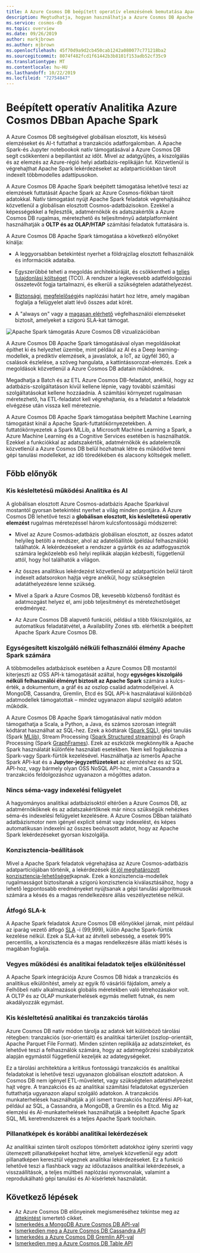 ```yaml
---
title: A Azure Cosmos DB beépített operatív elemzésének bemutatása Apache Spark
description: Megtudhatja, hogyan használhatja a Azure Cosmos DB Apache Spark beépített támogatását a működési elemzések és AI-k futtatásához
ms.service: cosmos-db
ms.topic: overview
ms.date: 09/26/2019
author: markjbrown
ms.author: mjbrown
ms.openlocfilehash: 45f70d9a9d2cb450cab1242a080077c771218ba2
ms.sourcegitcommit: 8074f482fcd1f61442b3b8101f153adb52cf35c9
ms.translationtype: MT
ms.contentlocale: hu-HU
ms.lasthandoff: 10/22/2019
ms.locfileid: "72754847"
---
```

# <a name="built-in-operational-analytics-in-azure-cosmos-db-with-apache-spark"></a>Beépített operatív Analitika Azure Cosmos DBban Apache Spark

A Azure Cosmos DB segítségével globálisan elosztott, kis késésű elemzéseket és AI-t futtathat a tranzakciós adatforgalomban. A Apache Spark-és Jupyter notebookok natív támogatásával a Azure Cosmos DB segít csökkenteni a bepillantást az időt. Mivel az adatgyűjtés, a kiszolgálás és az elemzés az Azure-régió helyi adatbázis-replikáján fut. Közvetlenül is végrehajthat Apache Spark lekérdezéseket az adatpartíciókban tárolt indexelt többmodelles adattípusokon.

A Azure Cosmos DB Apache Spark beépített támogatása lehetővé teszi az elemzések futtatását Apache Spark az Azure Cosmos-fiókban tárolt adatokkal. Natív támogatást nyújt Apache Spark feladatok végrehajtásához közvetlenül a globálisan elosztott Cosmos-adatbázisokon. Ezekkel a képességekkel a fejlesztők, adatmérnökök és adatszakértők a Azure Cosmos DB rugalmas, méretezhető és teljesítményű adatplatformként használhatják a **OLTP és az OLAP/HTAP** számítási feladatok futtatására is.

A Azure Cosmos DB Apache Spark támogatása a következő előnyöket kínálja:

* A leggyorsabban betekintést nyerhet a földrajzilag elosztott felhasználók és információk adataiba.

* Egyszerűbbé teheti a megoldás architektúráját, és csökkentheti a [teljes tulajdonlási költséget](total-cost-ownership.md) (TCO). A rendszer a legkevesebb adatfeldolgozási összetevőt fogja tartalmazni, és elkerüli a szükségtelen adatáthelyezést.

* [Biztonsági](secure-access-to-data.md), [megfelelőségi](compliance.md)és naplózási határt hoz létre, amely magában foglalja a felügyelet alatt lévő összes adat körét.

* A "always on" vagy a [magasan elérhető](high-availability.md) végfelhasználói elemzéseket biztosít, amelyeket a szigorú SLA-kat támogat.

![Apache Spark támogatás Azure Cosmos DB vizualizációban](./media/spark-api-introduction/spark-api-visualization.png)
 
A Azure Cosmos DB Apache Spark támogatásával olyan megoldásokat építhet ki és helyezhet üzembe, mint például az AI és a Deep learning-modellek, a prediktív elemzések, a javaslatok, a IoT, az ügyfél 360, a csalások észlelése, a szöveg hangulata, a kattintássorozat-elemzés. Ezek a megoldások közvetlenül a Azure Cosmos DB adatain működnek.

Megadhatja a Batch és az ETL Azure Cosmos DB-feladatot, anélkül, hogy az adatbázis-szolgáltatáson kívül kellene lépnie, vagy további számítási szolgáltatásokat kellene hozzáadnia. A számítási környezet rugalmasan méretezhető, ha ETL-feladatot kell végrehajtania, és a feladatot a feladatok elvégzése után vissza kell méreteznie.

A Azure Cosmos DB Apache Spark támogatása beépített Machine Learning támogatást kínál a Apache Spark-futtatókörnyezetekben. A futtatókörnyezetek a Spark MLLib, a Microsoft Machine Learning a Spark, a Azure Machine Learning és a Cognitive Services esetében is használhatók. Ezekkel a funkciókkal az adatszakértők, adatmérnökök és adatelemzők közvetlenül a Azure Cosmos DB belül hozhatnak létre és működővé tenni gépi tanulási modelleket, az idő töredékében és alacsony költségek mellett.


## <a name="key-benefits"></a>Főbb előnyök

### <a name="low-latency-operational-analytics-and-ai"></a>Kis késleltetésű működési Analitika és AI

A globálisan elosztott Azure Cosmos-adatbázis Apache Sparkával mostantól gyorsan betekintést nyerhet a világ minden pontjára. A Azure Cosmos DB lehetővé teszi a **globálisan elosztott, kis késleltetésű operatív elemzést** rugalmas méretezéssel három kulcsfontosságú módszerrel:

* Mivel az Azure Cosmos-adatbázis globálisan elosztott, az összes adatot helyileg betölti a rendszer, ahol az adatelőállítók (például felhasználók) találhatók. A lekérdezéseket a rendszer a gyártók és az adatfogyasztók számára legközelebb eső helyi replikák alapján kézbesíti, függetlenül attól, hogy hol találhatók a világon.

* Az összes analitikus lekérdezést közvetlenül az adatpartíción belül tárolt indexelt adatsorokon hajtja végre anélkül, hogy szükségtelen adatáthelyezésre lenne szükség.

* Mivel a Spark a Azure Cosmos DB, kevesebb közbenső fordítást és adatmozgást helyez el, ami jobb teljesítményt és méretezhetőséget eredményez.

* Az Azure Cosmos DB alapvető funkciói, például a több főkiszolgálós, az automatikus feladatátvétel, a Availability Zones stb. elérhetők a beépített Apache Spark Azure Cosmos DB.

### <a name="unified-serverless-experience-for-apache-spark"></a>Egységesített kiszolgáló nélküli felhasználói élmény Apache Spark számára

A többmodelles adatbázisok esetében a Azure Cosmos DB mostantól kiterjeszti az OSS API-k támogatását azáltal, hogy **egységes kiszolgáló nélküli felhasználói élményt biztosít az Apache Spark** számára a kulcs-érték, a dokumentum, a gráf és az oszlop család adatmodelljeivel. A MongoDB, Cassandra, Gremlin, Etcd és SQL API-k használatával különböző adatmodellek támogatottak – mindez ugyanazon alapul szolgáló adaton működik. 

A Azure Cosmos DB Apache Spark támogatásával natív módon támogathatja a Scala, a Python, a Java, és számos szorosan integrált kódtárat használhat az SQL-hez. Ezek a kódtárak ([Spark SQL](https://spark.apache.org/sql/)), gépi tanulás (Spark [MLlib](https://spark.apache.org/mllib/)), Stream Processing ([Spark Structured streaming](https://spark.apache.org/streaming/)) és Graph Processing (Spark [GraphFrames]( https://docs.databricks.com/spark/latest/graph-analysis/graphframes/user-guide-python.html)). Ezek az eszközök megkönnyítik a Apache Spark használatát különféle használati esetekben. Nem kell foglalkoznia a Spark-vagy Spark-fürtök kezelésével. Használhatja az ismerős Apache Spark API-kat és a **Jupyter-jegyzetfüzeteket** az elemzéshez és az SQL API-hoz, vagy bármely olyan OSS NoSQL API-hoz, mint a Cassandra a tranzakciós feldolgozáshoz ugyanazon a mögöttes adaton.

### <a name="no-schema-or-index-management"></a>Nincs séma-vagy indexelési felügyelet

A hagyományos analitikai adatbázisoktól eltérően a Azure Cosmos DB, az adatmérnököknek és az adatszakértőknek már nincs szükségük nehézkes séma-és indexelési felügyelet kezelésére. A Azure Cosmos DBban található adatbázismotor nem igényel explicit sémát vagy indexelést, és képes automatikusan indexelni az összes beolvasott adatot, hogy az Apache Spark lekérdezéseket gyorsan kiszolgálja.

### <a name="consistency-choices"></a>Konzisztencia-beállítások

Mivel a Apache Spark feladatok végrehajtása az Azure Cosmos-adatbázis adatpartíciójában történik, a lekérdezések [öt jól meghatározott konzisztencia-lehetőséget](consistency-levels.md)kapnak. Ezek a konzisztencia-modellek rugalmasságot biztosítanak a szigorú konzisztencia kiválasztásához, hogy a lehető legpontosabb eredményeket nyújtsanak a gépi tanulási algoritmusok számára a késés és a magas rendelkezésre állás veszélyeztetése nélkül.

### <a name="comprehensive-slas"></a>Átfogó SLA-k

A Apache Spark feladatok Azure Cosmos DB előnyökkel járnak, mint például az iparág vezető átfogó [SLA](https://azure.microsoft.com/support/legal/sla/documentdb/v1_1/) -i (99,999), külön Apache Spark-fürtök kezelése nélkül. Ezek a SLA-kat az átviteli sebesség, a esetek 99% percentilis, a konzisztencia és a magas rendelkezésre állás miatti késés is magában foglalja. 

### <a name="mixed-operational-and-analytical-workloads-with-complete-isolation"></a>Vegyes működési és analitikai feladatok teljes elkülönítéssel

A Apache Spark integrációja Azure Cosmos DB hidak a tranzakciós és analitikus elkülönítést, amely az egyik fő vásárlói fájdalom, amely a Felhőbeli natív alkalmazások globális méretekben való létrehozásakor volt. A OLTP és az OLAP munkaterhelések egymás mellett futnak, és nem akadályozzák egymást.

### <a name="low-latency-analytical-and-transactional-storage"></a>Kis késleltetésű analitikai és tranzakciós tárolás

Azure Cosmos DB natív módon tárolja az adatok két különböző tárolási rétegben: tranzakciós (sor-orientált) és analitikai tárterület (oszlop-orientált, Apache Parquet File Format). Minden szinten replikálja az adatszinteket, és lehetővé teszi a felhasználók számára, hogy az adatmegőrzési szabályzatok alapján egymástól függetlenül kezeljék az adategységeket.

Ez a tárolási architektúra a kritikus fontosságú tranzakciós és analitikai feladatokat is lehetővé teszi ugyanazon globálisan elosztott adatokon. A Cosmos DB nem igényel ETL-műveletet, vagy szükségtelen adatáthelyezést hajt végre. A tranzakciós és az analitikai számítási feladatokat egyszerűen futtathatja ugyanazon alapul szolgáló adatokon. A tranzakciós munkaterhelések használhatják a jól ismert tranzakciós hozzáférési API-kat, például az SQL, a Cassandra, a MongoDB, a Gremlin és a Etcd. Míg az elemzési és AI-munkaterhelések használhatják a beépített Apache Spark SQL, ML keretrendszerek és a teljes Apache Spark toolchain.

### <a name="snapshots-and-historical-analytical-queries"></a>Pillanatképek és korábbi analitikai lekérdezések

Az analitikai szinten tárolt oszlopos tömörített adatokhoz igény szerinti vagy ütemezett pillanatképeket hozhat létre, amelyek közvetlenül egy adott pillanatképen keresztül végeznek analitikai lekérdezéseket. Ez a funkció lehetővé teszi a flashback vagy az időutazásos analitikai lekérdezések, a visszaállítások, a teljes múltbeli naplózási nyomvonalak, valamint a reprodukálható gépi tanulási és AI-kísérletek használatát.

## <a name="next-steps"></a>Következő lépések

* Az Azure Cosmos DB előnyeinek megismeréséhez tekintse meg az [áttekintést](introduction.md) ismertető cikket.
* [Ismerkedés a MongoDB Azure Cosmos DB API-val](mongodb-introduction.md)
* [Ismerkedjen meg a Azure Cosmos DB Cassandra API](cassandra-introduction.md)
* [Ismerkedés a Azure Cosmos DB Gremlin API-val](graph-introduction.md)
* [Ismerkedjen meg a Azure Cosmos DB Table API](table-introduction.md)